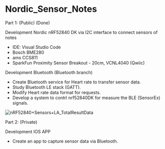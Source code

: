 # Nordic_Sensor_Notes
Part 1: (Public) (Done)

Development Nordic nRF52840 DK via I2C interface to connect sensors of notes
- IDE: Visual Studio Code
- Bosch BME280
- ams CCS811
- SparkFun Proximity Sensor Breakout - 20cm, VCNL4040 (Qwiic)

Development Bluetooth (Bluetooth branch)
- Create Bluetooth service for Heart rate to transfer sensor data.
- Study Bluetooth LE stack (GATT).
- Modify Heart rate data format for requests.
- Develop a system to contrl nrf52840DK for measure the BLE (SensorEx) signals.

![nRF52840+Sensors+LA_TotalResultData](https://github.com/user-attachments/assets/76ea16c3-b2ab-440a-aeb1-9473f17effec)


Part 2: (Private)

Development IOS APP
- Create an app to capture sensor data via Bluetooth.


